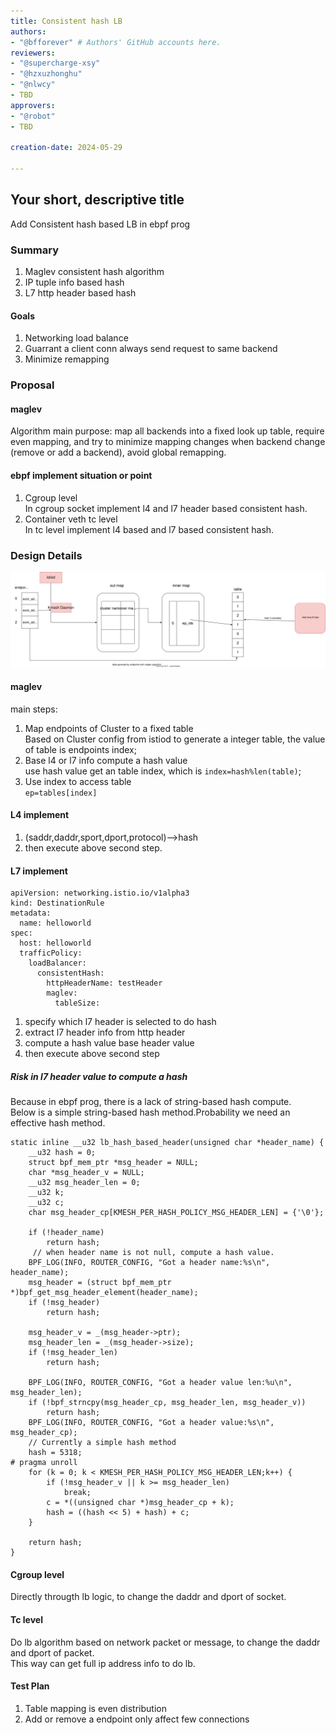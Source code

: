 ```yaml
---
title: Consistent hash LB
authors:
- "@bfforever" # Authors' GitHub accounts here.
reviewers:
- "@supercharge-xsy"
- "@hzxuzhonghu"
- "@nlwcy"
- TBD
approvers:
- "@robot"
- TBD

creation-date: 2024-05-29

---
```


## Your short, descriptive title

Add Consistent hash based LB in ebpf prog

### Summary

<ol>
<li>Maglev consistent hash algorithm</li>
<li>IP tuple info based hash</li>
<li>L7 http header based hash</li>
</ol>

#### Goals

<ol>
<li>Networking load balance</li>
<li>Guarrant a client conn always send request to same backend</li>
<li>Minimize remapping</li>
</ol>

### Proposal

#### maglev
Algorithm main purpose: map all backends into a fixed look up table, require even mapping, and try to minimize mapping changes when backend change (remove or add a backend), avoid global remapping.


#### ebpf implement situation or point
<ol>
<li>Cgroup level</li>
In cgroup socket implement l4 and l7 header based consistent hash.
<li>Container veth tc level</li>
In tc level implement l4 based and l7 based consistent hash.
</ol>


### Design Details

![consistent_hash](pics/kmesh_consistent_hash.svg)
#### maglev 
main steps:

<ol>
<li>Map endpoints of Cluster to a fixed table</li>
Based on Cluster config from istiod to generate a integer table, the value of table is endpoints index;


<li>Base l4 or l7 info compute a hash value</li>
use hash value get an table index, which is <code>index=hash%len(table)</code>;
<li>Use index to access table</li>
<code>ep=tables[index]</code>
</ol>


#### L4 implement
<ol>
<li>(saddr,daddr,sport,dport,protocol)-->hash</li>
<li>then execute above second step.</li>
</ol>

#### L7 implement
```
apiVersion: networking.istio.io/v1alpha3
kind: DestinationRule
metadata:
  name: helloworld
spec:
  host: helloworld
  trafficPolicy:
    loadBalancer:
      consistentHash: 
        httpHeaderName: testHeader
        maglev:
          tableSize: 
```
<ol>
<li>specify which l7 header is selected to do hash</li>
<li>extract l7 header info from http header</li>
<li>compute a hash value base header value</li>
<li>then execute above second step</li>
</ol>

##### Risk in l7 header value to compute a hash
Because in ebpf prog, there is a lack of string-based hash compute.
<br>
Below is a simple string-based hash method.Probability we need an effective hash method. 
```
static inline __u32 lb_hash_based_header(unsigned char *header_name) {
    __u32 hash = 0;
    struct bpf_mem_ptr *msg_header = NULL;
    char *msg_header_v = NULL;
    __u32 msg_header_len = 0;
    __u32 k;
    __u32 c;
    char msg_header_cp[KMESH_PER_HASH_POLICY_MSG_HEADER_LEN] = {'\0'};

    if (!header_name)
        return hash;
     // when header name is not null, compute a hash value.
    BPF_LOG(INFO, ROUTER_CONFIG, "Got a header name:%s\n", header_name);
    msg_header = (struct bpf_mem_ptr *)bpf_get_msg_header_element(header_name);
    if (!msg_header)
        return hash;

    msg_header_v = _(msg_header->ptr);
    msg_header_len = _(msg_header->size);
    if (!msg_header_len)
        return hash;
    
    BPF_LOG(INFO, ROUTER_CONFIG, "Got a header value len:%u\n", msg_header_len);
    if (!bpf_strncpy(msg_header_cp, msg_header_len, msg_header_v)) 
        return hash;
    BPF_LOG(INFO, ROUTER_CONFIG, "Got a header value:%s\n", msg_header_cp);
    // Currently a simple hash method
    hash = 5318;   
# pragma unroll
    for (k = 0; k < KMESH_PER_HASH_POLICY_MSG_HEADER_LEN;k++) { 
        if (!msg_header_v || k >= msg_header_len)
            break;
        c = *((unsigned char *)msg_header_cp + k);
        hash = ((hash << 5) + hash) + c; 
    }
    
    return hash;
}
```


#### Cgroup level
Directly througth lb logic, to change the daddr and dport of socket.

#### Tc level
Do lb algorithm based on network packet or message, to change the daddr and dport of packet.
<br>
This way can get full ip address info to do lb.

#### Test Plan

<ol>
<li>Table mapping is even distribution</li>
<li>Add or remove a endpoint only affect few connections</li>
</ol>
